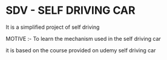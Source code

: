 # SDV - SELF DRIVING CAR
It is a simplified project of self driving 

MOTIVE :-
To learn the mechanism used in the self driving car 


it is based on the course provided on udemy self driving car 
